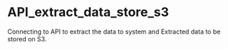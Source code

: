 # API_extract_data_store_s3
Connecting to API to extract the data to system and Extracted data to be stored on S3.
